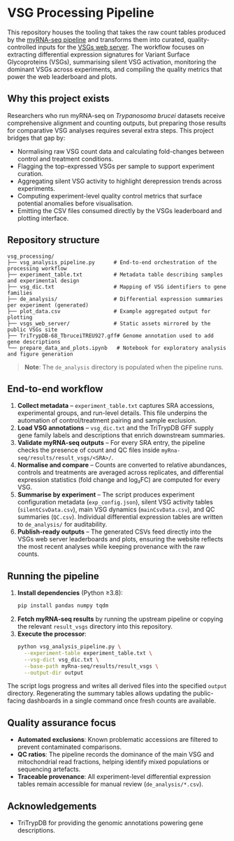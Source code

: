 # VSG Processing Pipeline

This repository houses the tooling that takes the raw count tables produced by the [myRNA-seq pipeline](https://github.com/mtinti/myRna-seq) and transforms them into curated, quality-controlled inputs for the [VSGs web server](https://vsgs-web-server.pages.dev/). The workflow focuses on extracting differential expression signatures for Variant Surface Glycoproteins (VSGs), summarising silent VSG activation, monitoring the dominant VSGs across experiments, and compiling the quality metrics that power the web leaderboard and plots.

## Why this project exists

Researchers who run myRNA-seq on *Trypanosoma brucei* datasets receive comprehensive alignment and counting outputs, but preparing those results for comparative VSG analyses requires several extra steps. This project bridges that gap by:

- Normalising raw VSG count data and calculating fold-changes between control and treatment conditions.
- Flagging the top-expressed VSGs per sample to support experiment curation.
- Aggregating silent VSG activity to highlight derepression trends across experiments.
- Computing experiment-level quality control metrics that surface potential anomalies before visualisation.
- Emitting the CSV files consumed directly by the VSGs leaderboard and plotting interface.

## Repository structure

```
vsg_processing/
├── vsg_analysis_pipeline.py      # End-to-end orchestration of the processing workflow
├── experiment_table.txt          # Metadata table describing samples and experimental design
├── vsg_dic.txt                   # Mapping of VSG identifiers to gene families
├── de_analysis/                  # Differential expression summaries per experiment (generated)
├── plot_data.csv                 # Example aggregated output for plotting
├── vsgs_web_server/              # Static assets mirrored by the public VSGs site
├── TriTrypDB-68_TbruceiTREU927.gff# Genome annotation used to add gene descriptions
└── prepare_data_and_plots.ipynb   # Notebook for exploratory analysis and figure generation
```

> **Note**: The `de_analysis` directory is populated when the pipeline runs.

## End-to-end workflow

1. **Collect metadata** – `experiment_table.txt` captures SRA accessions, experimental groups, and run-level details. This file underpins the automation of control/treatment pairing and sample exclusion.
2. **Load VSG annotations** – `vsg_dic.txt` and the TriTrypDB GFF supply gene family labels and descriptions that enrich downstream summaries.
3. **Validate myRNA-seq outputs** – For every SRA entry, the pipeline checks the presence of count and QC files inside `myRna-seq/results/result_vsgs/<SRA>/`.
4. **Normalise and compare** – Counts are converted to relative abundances, controls and treatments are averaged across replicates, and differential expression statistics (fold change and log₂FC) are computed for every VSG.
5. **Summarise by experiment** – The script produces experiment configuration metadata (`exp_config.json`), silent VSG activity tables (`silentCsvData.csv`), main VSG dynamics (`mainCsvData.csv`), and QC summaries (`QC.csv`). Individual differential expression tables are written to `de_analysis/` for auditability.
6. **Publish-ready outputs** – The generated CSVs feed directly into the VSGs web server leaderboards and plots, ensuring the website reflects the most recent analyses while keeping provenance with the raw counts.

## Running the pipeline

1. **Install dependencies** (Python ≥3.8):
   ```bash
   pip install pandas numpy tqdm
   ```
2. **Fetch myRNA-seq results** by running the upstream pipeline or copying the relevant `result_vsgs` directory into this repository.
3. **Execute the processor**:
   ```bash
   python vsg_analysis_pipeline.py \
     --experiment-table experiment_table.txt \
     --vsg-dict vsg_dic.txt \
     --base-path myRna-seq/results/result_vsgs \
     --output-dir output
   ```

The script logs progress and writes all derived files into the specified `output` directory. Regenerating the summary tables allows updating the public-facing dashboards in a single command once fresh counts are available.

## Quality assurance focus

- **Automated exclusions**: Known problematic accessions are filtered to prevent contaminated comparisons.
- **QC ratios**: The pipeline records the dominance of the main VSG and mitochondrial read fractions, helping identify mixed populations or sequencing artefacts.
- **Traceable provenance**: All experiment-level differential expression tables remain accessible for manual review (`de_analysis/*.csv`).

## Acknowledgements
- TriTrypDB for providing the genomic annotations powering gene descriptions.
